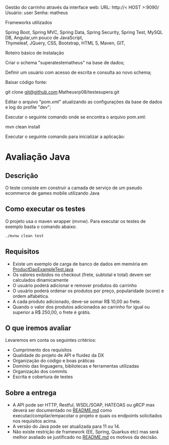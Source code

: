 Gestão do carrinho através da interface web:
URL: http://< HOST >:9090/
Usuário: user
Senha: matheus

Frameworks utilizados
 
 Spring Boot, 
 Spring MVC,
 Spring Data, 
 Spring Security, 
 Spring Test, 
 MySQL DB, 
 Angular,um pouco de JavaScript,  
 Thymeleaf, 
 JQuery, 
 CSS, 
 Bootstrap, 
 HTML 5, 
 Maven, 
 GIT, 

Roteiro básico de instalação

Criar o schema "superatestematheus" na base de dados;

Definir um usuário com acesso de escrita e consulta ao novo schema;

Baixar código fonte:

git clone git@github.com:Matheusrp08/testesupera.git

Editar o arquivo "pom.xml" atualizando as configurações da base de dados e log do profile "dev";

Executar o seguinte comando onde se encontra o arquivo pom.xml:

mvn clean install

Executar o seguinte comando para inicializar a aplicação:







# Avaliação Java


## Descrição

  O teste consiste em construir a camada de serviço de um pseudo ecommerce de games mobile utilizando Java

## Como executar os testes
  
  O projeto usa o maven wrapper (mvnw).
  Para executar os testes de exemplo basta o comando abaixo:
  ```sh
  ./mvnw clean test
  ```

## Requisitos

  - Existe um exemplo de carga de banco de dados em memória em [ProductDaoExampleTest.java](./src/test/java/br/com/supera/game/store/ProductDaoExampleTest.java)
  - Os valores exibidos no checkout (frete, subtotal e total) devem ser calculados dinamicamente
  - O usuário poderá adicionar e remover produtos do carrinho
  - O usuário poderá ordenar os produtos por preço, popularidade (score) e ordem alfabética.
  - A cada produto adicionado, deve-se somar R$ 10,00 ao frete.
  - Quando o valor dos produtos adicionados ao carrinho for igual ou superior a R$ 250,00, o frete é grátis.

## O que iremos avaliar

Levaremos em conta os seguintes critérios:

  - Cumprimento dos requisitos
  - Qualidade do projeto de API e fluidez da DX
  - Organização do código e boas práticas
  - Domínio das linguagens, bibliotecas e ferramentas utilizadas
  - Organização dos commits
  - Escrita e cobertura de testes

## Sobre a entrega

  - A API pode ser HTTP, Restful, WSDL/SOAP, HATEOAS ou gRCP mas deverá ser documentado no [README.md](./README.md) como executar/compilar/empacotar o projeto e quais os endpoints solicitados nos requisitos acima. 
  - A versão do Java pode ser atualizada para 11 ou 14.
  - Não existe restrição de framework (EE, Spring, Quarkus etc) mas será melhor avaliado se justificado no [README.md](./README.md) os motivos da decisão.
